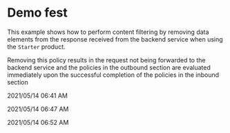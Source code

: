# Demo fest

This example shows how to perform content filtering by removing data elements from the response received from the backend service when using the `Starter` product.

Removing this policy results in the request not being forwarded to the backend service and the policies in the outbound section are evaluated immediately upon the successful completion of the policies in the inbound section

2021/05/14 06:41 AM

2021/05/14 06:47 AM

2021/05/14 06:52 AM
